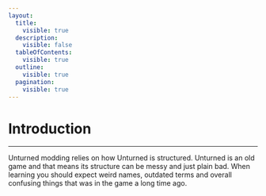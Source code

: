 ```yaml
---
layout:
  title:
    visible: true
  description:
    visible: false
  tableOfContents:
    visible: true
  outline:
    visible: true
  pagination:
    visible: true
---
```


# Introduction

***

Unturned modding relies on how Unturned is structured. Unturned is an old game and that means its structure can be messy and just plain bad. When learning you should expect weird names, outdated terms and overall confusing things that was in the game a long time ago.
